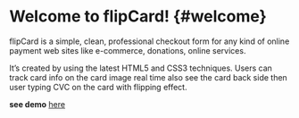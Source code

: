 Welcome to flipCard!	{#welcome}
=====================

flipCard is a simple, clean, professional checkout form for any kind of online payment web sites like e-commerce, donations, online services.

It’s created by using the latest HTML5 and CSS3 techniques. Users can track card info on the card image real time also see the card back side then user typing CVC on the card with flipping effect.

 **see demo**  [here][1]


  [1]: http://tanerdogan.com/themes/html/flipcard/